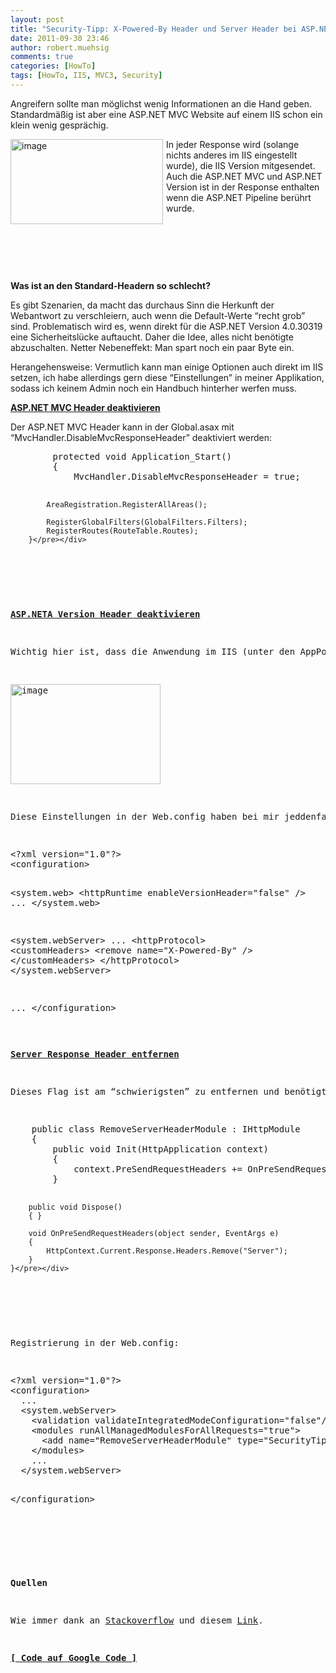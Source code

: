 ```yaml
---
layout: post
title: "Security-Tipp: X-Powered-By Header und Server Header bei ASP.NET MVC & IIS entfernen"
date: 2011-09-30 23:46
author: robert.muehsig
comments: true
categories: [HowTo]
tags: [HowTo, IIS, MVC3, Security]
---
```

<p>Angreifern sollte man möglichst wenig Informationen an die Hand geben. Standardmäßig ist aber eine ASP.NET MVC Website auf einem IIS schon ein klein wenig gesprächig. </p> <p><a href="{{BASE_PATH}}/assets/wp-images/image1359.png"><img style="background-image: none; border-bottom: 0px; border-left: 0px; margin: 0px 5px 0px 0px; padding-left: 0px; padding-right: 0px; display: inline; float: left; border-top: 0px; border-right: 0px; padding-top: 0px" title="image" border="0" alt="image" align="left" src="{{BASE_PATH}}/assets/wp-images/image_thumb541.png" width="244" height="136"></a></p> <p>In jeder Response wird (solange nichts anderes im IIS eingestellt wurde), die IIS Version mitgesendet. Auch die ASP.NET MVC und ASP.NET Version ist in der Response enthalten wenn die ASP.NET Pipeline berührt wurde.</p> <p>&nbsp;</p> <p>&nbsp;</p> <p>&nbsp;</p> <p><strong>Was ist an den Standard-Headern so schlecht?</strong></p> <p>Es gibt Szenarien, da macht das durchaus Sinn die Herkunft der Webantwort zu verschleiern, auch wenn die Default-Werte “recht grob” sind. Problematisch wird es, wenn direkt für die ASP.NET Version 4.0.30319 eine Sicherheitslücke auftaucht. Daher die Idee, alles nicht benötigte abzuschalten. Netter Nebeneffekt: Man spart noch ein paar Byte ein.</p> <p>Herangehensweise: Vermutlich kann man einige Optionen auch direkt im IIS setzen, ich habe allerdings gern diese “Einstellungen” in meiner Applikation, sodass ich keinem Admin noch ein Handbuch hinterher werfen muss.</p> <p><strong><u>ASP.NET MVC Header deaktivieren</u></strong></p> <p>Der ASP.NET MVC Header kann in der Global.asax mit “MvcHandler.DisableMvcResponseHeader” deaktiviert werden:</p> <div style="padding-bottom: 0px; margin: 0px; padding-left: 0px; padding-right: 0px; display: inline; float: none; padding-top: 0px" id="scid:812469c5-0cb0-4c63-8c15-c81123a09de7:5197ea68-114a-4aca-bdb6-17efffe30c0e" class="wlWriterEditableSmartContent"><pre name="code" class="c#">        protected void Application_Start()
        {
            MvcHandler.DisableMvcResponseHeader = true;

            AreaRegistration.RegisterAllAreas();

            RegisterGlobalFilters(GlobalFilters.Filters);
            RegisterRoutes(RouteTable.Routes);
        }</pre></div>
<p>&nbsp;</p>
<p><strong><u>ASP.NETA Version Header deaktivieren</u></strong></p>
<p>Wichtig hier ist, dass die Anwendung im IIS (unter den AppPools) als Integrated Pipeline bzw. während der Entwicklung mindestens auf IIS Express läuft:</p>
<p><a href="{{BASE_PATH}}/assets/wp-images/image1360.png"><img style="background-image: none; border-bottom: 0px; border-left: 0px; margin: 0px; padding-left: 0px; padding-right: 0px; display: inline; border-top: 0px; border-right: 0px; padding-top: 0px" title="image" border="0" alt="image" src="{{BASE_PATH}}/assets/wp-images/image_thumb542.png" width="240" height="160"></a></p>
<p>Diese Einstellungen in der Web.config haben bei mir jeddenfalls das gewünschte Ergebnis erzielt:</p>
<div style="padding-bottom: 0px; margin: 0px; padding-left: 0px; padding-right: 0px; display: inline; float: none; padding-top: 0px" id="scid:812469c5-0cb0-4c63-8c15-c81123a09de7:ed2698b2-0d5b-4525-a0ae-b06a5f9b383c" class="wlWriterEditableSmartContent"><pre name="code" class="c#">&lt;?xml version="1.0"?&gt;
&lt;configuration&gt;

  &lt;system.web&gt;
    &lt;httpRuntime enableVersionHeader="false" /&gt;
    ...
  &lt;/system.web&gt;

  &lt;system.webServer&gt;
    ...
    &lt;httpProtocol&gt;
      &lt;customHeaders&gt;
        &lt;remove name="X-Powered-By" /&gt;
      &lt;/customHeaders&gt;
    &lt;/httpProtocol&gt;
  &lt;/system.webServer&gt;

 ...
&lt;/configuration&gt;
</pre></div>

<p><strong><u>Server Response Header entfernen</u></strong></p>
<p>Dieses Flag ist am “schwierigsten” zu entfernen und benötigt ein HttpModule, welches diesen Header entweder entfernt oder manipuliert:</p>
<div style="padding-bottom: 0px; margin: 0px; padding-left: 0px; padding-right: 0px; display: inline; float: none; padding-top: 0px" id="scid:812469c5-0cb0-4c63-8c15-c81123a09de7:6002cdd0-3f12-40dd-89c9-e8e338e16c85" class="wlWriterEditableSmartContent"><pre name="code" class="c#">    public class RemoveServerHeaderModule : IHttpModule
    {
        public void Init(HttpApplication context)
        {
            context.PreSendRequestHeaders += OnPreSendRequestHeaders;
        }

        public void Dispose()
        { }

        void OnPreSendRequestHeaders(object sender, EventArgs e)
        {
            HttpContext.Current.Response.Headers.Remove("Server");
        }
    }</pre></div>
<p>&nbsp;</p>
<p>Registrierung in der Web.config:</p>
<div style="padding-bottom: 0px; margin: 0px; padding-left: 0px; padding-right: 0px; display: inline; float: none; padding-top: 0px" id="scid:812469c5-0cb0-4c63-8c15-c81123a09de7:ac507752-f641-40f7-8e58-00bb6f4823d4" class="wlWriterEditableSmartContent"><pre name="code" class="c">&lt;?xml version="1.0"?&gt;
&lt;configuration&gt;
  ...
  &lt;system.webServer&gt;
    &lt;validation validateIntegratedModeConfiguration="false"/&gt;
    &lt;modules runAllManagedModulesForAllRequests="true"&gt;
      &lt;add name="RemoveServerHeaderModule" type="SecurityTipp.RemoveServerHeaderModule"/&gt;
    &lt;/modules&gt;
	...
  &lt;/system.webServer&gt;

&lt;/configuration&gt;
</pre></div>
<p>&nbsp;</p>
<p><strong>Quellen</strong></p>
<p>Wie immer dank an <a href="http://serverfault.com/questions/24885/how-to-remove-iis-asp-net-response-headers">Stackoverflow</a> und diesem <a href="http://www.4guysfromrolla.com/articles/120209-1.aspx">Link</a>.</p>
<p><strong><a href="http://code.google.com/p/code-inside/source/browse/#git%2F2011%2FSecurityTipp">[ Code auf Google Code ]</a></strong></p>
